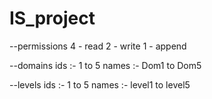 # IS_project
--permissions 
4 - read 
2 - write 
1 - append 

--domains 
ids :- 1 to 5 
names :- Dom1 to Dom5 

--levels 
ids :- 1 to 5 
names :- level1 to level5 
